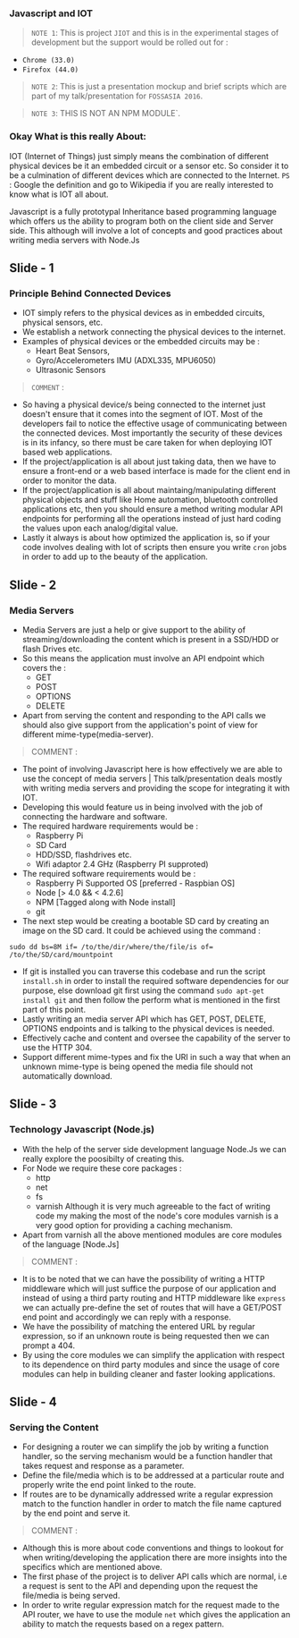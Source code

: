 ### Javascript and IOT

> `NOTE 1`: This is project `JIOT` and this is in the experimental stages of development but the support would be rolled out for :
- `Chrome (33.0)`
- `Firefox (44.0)`

> `NOTE 2`: This is just a presentation mockup and brief scripts which are part of my talk/presentation for `FOSSASIA 2016`.

> `NOTE 3`: THIS IS NOT AN NPM MODULE`.

### Okay What is this really About:

IOT (Internet of Things) just simply means the combination of different physical devices be it an embedded circuit or a sensor etc. So consider it to be a culmination of different devices which are connected to the Internet.
`PS` : Google the definition and go to Wikipedia if you are really interested to know what is IOT all about.

Javascript is a fully prototypal Inheritance based programming language which offers us the ability to program both on the client side and Server side. This although will involve a lot of concepts and good practices about writing media servers with Node.Js

## Slide - 1

### Principle Behind Connected Devices

- IOT simply refers to the physical devices as in embedded circuits, physical sensors, etc.
- We establish a network connecting the physical devices to the internet.
- Examples of physical devices or the embedded circuits may be :
    + Heart Beat Sensors,
    + Gyro/Accelerometers IMU (ADXL335, MPU6050)
    + Ultrasonic Sensors

> `COMMENT` :

- So having a physical device/s being connected to the internet just doesn't ensure that it comes into the segment of IOT. Most of the developers fail to notice the effective usage of communicating between the connected devices. Most importantly the security of these devices is in its infancy, so there must be care taken for when deploying IOT based web applications.
- If the project/application is all about just taking data, then we have to ensure a front-end or a web based interface is made for the client end in order to monitor the data.
- If the project/application is all about maintaing/manipulating different physical objects and stuff like Home automation, bluetooth controlled applications etc, then you should ensure a method writing modular API endpoints for performing all the operations instead of just hard coding the values upon each analog/digital value.
- Lastly it always is about how optimized the application is, so if your code involves dealing with lot of scripts then ensure you write `cron` jobs in order to add up to the beauty of the application.

## Slide - 2

### Media Servers

- Media Servers are just a help or give support to the ability of streaming/downloading the content which is present in a SSD/HDD or flash Drives etc.
- So this means the application must involve an API endpoint which covers the :
    + GET
    + POST
    + OPTIONS
    + DELETE
- Apart from serving the content and responding to the API calls we should also give support from the application's point of view for different mime-type(media-server).

> COMMENT :

- The point of involving Javascript here is how effectively we are able to use the concept of media servers | This talk/presentation deals mostly with writing media servers and providing the scope for integrating it with IOT.
- Developing this would feature us in being involved with the job of connecting the hardware and software.
- The required hardware requirements would be :
    + Raspberry Pi
    + SD Card
    + HDD/SSD, flashdrives etc.
    + Wifi adaptor 2.4 GHz (Raspberry PI supproted)
- The required software requirements would be :
    + Raspberry Pi Supported OS [preferred - Raspbian OS]
    + Node [> 4.0 && < 4.2.6]
    + NPM [Tagged along with Node install]
    + git
- The next step would be creating a bootable SD card by creating an image on the SD card. It could be achieved using the command :
```
sudo dd bs=8M if= /to/the/dir/where/the/file/is of= /to/the/SD/card/mountpoint
```
- If git is installed you can traverse this codebase and run the script `install.sh` in order to install the required software dependencies for our purpose, else download git first using the command `sudo apt-get install git` and then follow the perform what is mentioned in the first part of this point.
- Lastly writing an media server API which has GET, POST, DELETE, OPTIONS endpoints and is talking to the physical devices is needed.
- Effectively cache and content and oversee the capability of the server to use the HTTP 304.
- Support different mime-types and fix the URI in such a way that when an unknown mime-type is being opened the media file should not automatically download.

## Slide - 3

### Technology Javascript (Node.js)

- With the help of the server side development language Node.Js we can really explore the poosibilty of creating this.
- For Node we require these core packages :
    + http
    + net
    + fs
    + varnish
    Although it is very much agreeable to the fact of writing code my making the most of the node's core modules varnish is a very good option for providing a caching mechanism.
- Apart from varnish all the above mentioned modules are core modules of the language [Node.Js]

> COMMENT :

- It is to be noted that we can have the possibility of writing a HTTP middleware which will just suffice the purpose of our application and instead of using a third party routing and HTTP middleware like `express` we can actually pre-define the set of routes that will have a GET/POST end point and accordingly we can reply with a response.
- We have the possibility of matching the entered URL by regular expression, so if an unknown route is being requested then we can prompt a 404.
- By using the core modules we can simplify the application with respect to its dependence on third party modules and since the usage of core modules can help in building cleaner and faster looking applications.

## Slide - 4

### Serving the Content

- For designing a router we can simplify the job by writing a function handler, so the serving mechanism would be a function handler that takes request and response as a parameter.
- Define the file/media which is to be addressed at a particular route and properly write the end point linked to the route.
- If routes are to be dynamically addressed write a regular expression match to the function handler in order to match the file name captured by the end point and serve it.

> COMMENT :

- Although this is more about code conventions and things to lookout for when writing/developing the application there are more insights into the specifics which are mentioned above.
- The first phase of the project is to deliver API calls which are normal, i.e a request is sent to the API and depending upon the request the file/media is being served.
- In order to write regular expression match for the request made to the API router, we have to use the module `net` which gives the application an ability to match the requests based on a regex pattern.


